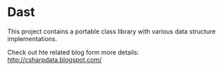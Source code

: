 Dast
====

This project contains a portable class library with various data structure implementations.

Check out hte related blog form more details: http://csharpdata.blogspot.com/
